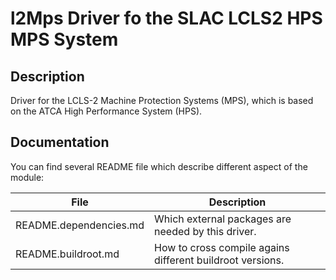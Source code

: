 # l2Mps Driver fo the SLAC LCLS2 HPS MPS System

## Description

Driver for the LCLS-2 Machine Protection Systems (MPS), which is based on the ATCA High Performance System (HPS).

## Documentation

You can find several README file which describe different aspect of the module:

File                          | Description
------------------------------|---------------
README.dependencies.md        | Which external packages are needed by this driver.
README.buildroot.md           | How to cross compile agains different buildroot versions.
